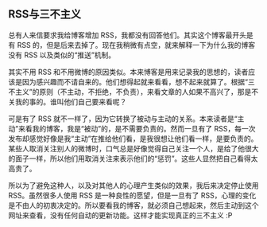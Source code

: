 ## RSS与三不主义

总有人来信要求我给博客增加 RSS，我都没有回答他们。其实这个博客最开头是有 RSS 的，但是后来去掉了。现在我稍微有点空，就来解释一下为什么我的博客没有 RSS 以及类似的“推送”机制。

其实不用 RSS 和不用微博的原因类似。本来博客是用来记录我的思想的，读者应该是因为感兴趣而不请自来的。他们想得起就来看看，想不起来就算了。根据“三不主义”的原则（不主动，不拒绝，不负责），来看文章的人如果不高兴了，那是不关我的事的。谁叫他们自己要来看呢？

可是有了 RSS 就不一样了，因为它转换了被动与主动的关系。本来读者是“主动”来看我的博客，我是“被动”的，是不需要负责的。然而一旦有了 RSS，每一次发布却感觉好像是我“主动”在推给他们看，是我很想让他们看一样，是要负责的。某些人取消关注别人的微博时，口气总是好像觉得自己关注一个人，是给了他很大的面子一样，所以他们用取消关注来表示他们的“惩罚”。这些人显然把自己看得太高贵了。

所以为了避免这种人，以及对其他人的心理产生类似的效果，我后来决定停止使用 RSS。虽然很多人使用 RSS 是一种良性的愿望，但是一旦有了 RSS，心理的变化是不由人的初衷决定的。所以要看我的博客，就必须自己想起来，然后主动到这个网址来查看，没有任何自动的更新功能。这样才能实现真正的三不主义 :P

